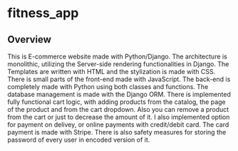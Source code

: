 # fitness_app
## Overview
This is E-commerce website made with Python/Django. The architecture is monolithic, utilizing the Server-side rendering functionalities in Django. The Templates are written with HTML and the stylization is made with
CSS. There is small parts of the front-end made with JavaScript. The back-end is completely made with Python using both classes and functions. The database management is made with the Django ORM. There is 
implemented fully functional cart logic, with adding products from the catalog, the page of the product and from the cart dropdown. Also you can remove a product from the cart or just to decrease the amount of it.
I also implemented option for payment on delivey, or online payments with credit/debit card. The card payment is made with Stripe. There is also safety measures for storing the password of every user in encoded version of it.
